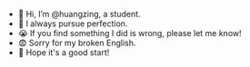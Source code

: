 - 👋 Hi, I’m @huangzing, a student.
- 🌱 I always pursue perfection.
- 😭 If you find something I did is wrong, please let me know!
- 😨 Sorry for my broken English.
- 🤣 Hope it's a good start!



<!---
huangzing/huangzing is a ✨ special ✨ repository because its `README.md` (this file) appears on your GitHub profile.
You can click the Preview link to take a look at your changes.
--->
